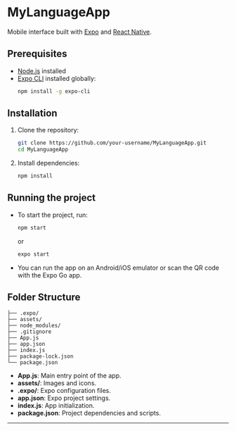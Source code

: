 # MyLanguageApp

Mobile interface built with [Expo](https://expo.dev/) and [React Native](https://reactnative.dev/).

## Prerequisites

- [Node.js](https://nodejs.org/) installed
- [Expo CLI](https://docs.expo.dev/get-started/installation/) installed globally:
  ```sh
  npm install -g expo-cli
  ```

## Installation

1. Clone the repository:
   ```sh
   git clone https://github.com/your-username/MyLanguageApp.git
   cd MyLanguageApp
   ```

2. Install dependencies:
   ```sh
   npm install
   ```

## Running the project

- To start the project, run:
  ```sh
  npm start
  ```
  or
  ```sh
  expo start
  ```

- You can run the app on an Android/iOS emulator or scan the QR code with the Expo Go app.

## Folder Structure

```
├── .expo/
├── assets/
├── node_modules/
├── .gitignore
├── App.js
├── app.json
├── index.js
├── package-lock.json
└── package.json
```

- **App.js**: Main entry point of the app.
- **assets/**: Images and icons.
- **.expo/**: Expo configuration files.
- **app.json**: Expo project settings.
- **index.js**: App initialization.
- **package.json**: Project dependencies and scripts.

---

